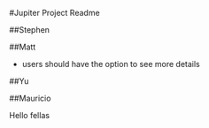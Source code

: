 #Jupiter Project Readme

##Stephen

##Matt
- users should have the option to see more details

##Yu

##Mauricio

Hello fellas
